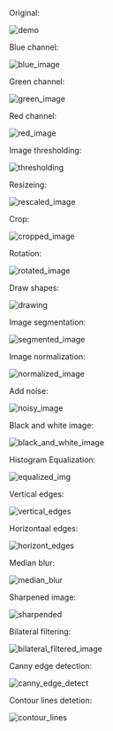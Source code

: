 Original:

![demo](https://github.com/sanjay-906/Learnings/assets/99668976/188c976e-4ab8-4f58-b657-1e26c41fb5d3)

Blue channel:

![blue_image](https://github.com/sanjay-906/Learnings/assets/99668976/65dc0687-96c9-4d98-b995-13e912de811a)

Green channel:

![green_image](https://github.com/sanjay-906/Learnings/assets/99668976/203bc9a1-cf7c-455e-bf71-2e81095ee829)

Red channel:

![red_image](https://github.com/sanjay-906/Learnings/assets/99668976/445b12cf-356c-4334-b606-77b782da2777)

Image thresholding:

![thresholding](https://github.com/sanjay-906/Learnings/assets/99668976/86935472-b898-46c1-91e9-2b00727043f6)

Resizeing:

![rescaled_image](https://github.com/sanjay-906/Learnings/assets/99668976/6efb4fd1-d188-4951-8f37-2d0b12099d25)

Crop:

![cropped_image](https://github.com/sanjay-906/Learnings/assets/99668976/ae889ad2-32e4-43eb-9be7-2428afc835a4)

Rotation:

![rotated_image](https://github.com/sanjay-906/Learnings/assets/99668976/39bb1597-9118-401e-9c35-17e3a1cba535)

Draw shapes:

![drawing](https://github.com/sanjay-906/Learnings/assets/99668976/075e80c9-5b96-4207-9819-d7f376ee1b34)

Image segmentation:

![segmented_image](https://github.com/sanjay-906/Learnings/assets/99668976/fd6e473c-3a4d-4233-9247-f1fdc56a8346)

Image normalization:

![normalized_image](https://github.com/sanjay-906/Learnings/assets/99668976/fe3dba81-b384-410c-8421-bde3e5c63a3a)

Add noise:

![noisy_image](https://github.com/sanjay-906/Learnings/assets/99668976/ee547a6b-323b-428c-b5e5-ef36daec84de)

Black and white image:

![black_and_white_image](https://github.com/sanjay-906/Learnings/assets/99668976/c808d963-e928-4288-b3fd-99dd0533c3a7)

Histogram Equalization:

![equalized_img](https://github.com/sanjay-906/Learnings/assets/99668976/a5e2a6d6-a327-4566-8034-5b12fe174a6f)

Vertical edges:

![vertical_edges](https://github.com/sanjay-906/Learnings/assets/99668976/19285020-0e4b-46fb-bd87-410eaca14e2b)

Horizontaal edges:

![horizont_edges](https://github.com/sanjay-906/Learnings/assets/99668976/9afb8961-578b-48ed-8108-dfb6130f8caa)

Median blur:

![median_blur](https://github.com/sanjay-906/Learnings/assets/99668976/e892c703-c1c5-4b87-9d9f-251edb3cfd13)

Sharpened image:

![sharpended](https://github.com/sanjay-906/Learnings/assets/99668976/60b1862b-344d-4e84-a8e1-67da04738698)

Bilateral filtering:

![bilateral_filtered_image](https://github.com/sanjay-906/Learnings/assets/99668976/045cd622-7a66-40f7-bcd8-7be76290ec8d)

Canny edge detection:

![canny_edge_detect](https://github.com/sanjay-906/Learnings/assets/99668976/c646d8fd-1918-4f16-9169-12a3599cbdaa)

Contour lines detetion:

![contour_lines](https://github.com/sanjay-906/Learnings/assets/99668976/a5d6d9dc-df64-4c5a-88ac-163c7ed4c7bb)


